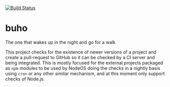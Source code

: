 [![Build Status](https://travis-ci.org/piranna/buho.svg?branch=master)](https://travis-ci.org/piranna/buho)

# buho
The one that wakes up in the night and go for a walk

This project checks for the existence of newer versions of a project and create
a pull-request to GitHub so it can be checked by a CI server and being
integrated. This is mostly focused for the external projects packaged as `npm`
modules to be used by NodeOS doing the checks in a nightly basis using `cron` or
any other similar mechanism, and at this moment only support checks of Node.js.
